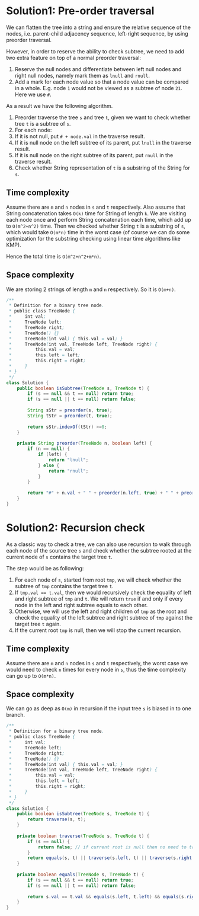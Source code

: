 # Solution1: Pre-order traversal

We can flatten the tree into a string and ensure the relative sequence of the nodes, i.e. parent-child adjacency sequence, left-right sequence, by using preorder traversal. 

However, in order to reserve the ability to check subtree, we need to add two extra feature on top of a normal preorder traversal:  
1. Reserve the null nodes and differentiate between left null nodes and right null nodes, namely mark them as `lnull` and `rnull`.  
2. Add a mark for each node value so that a node value can be compared in a whole. E.g. node `1` would not be viewed as a subtree of node `21`. Here we use `#`. 

As a result we have the following algorithm.  
1. Preorder traverse the tree `s` and tree `t`, given we want to check whether tree `t` is a subtree of `s`.  
2. For each node:   
  1. If it is not null, put `# + node.val` in the traverse result.
  2. If it is null node on the left subtree of its parent, put `lnull` in the traverse result.  
  3. If it is null node on the right subtree of its parent, put `rnull` in the traverse result.  
3. Check whether String representation of `t` is  a substring of the String for `s`.  
  
## Time complexity

Assume there are `m` and `n` nodes in `s` and `t` respectively. Also assume that String concatenation takes `O(k)` time for String of length `k`. We are visiting each node once and perform String concatenation each time, which add up to `O(m^2+n^2)` time. Then we checked whether String `t` is a substring of `s`, which would take `O(m*n)` time in the worst case (of course we can do some optimization for the substring checking using linear time algorithms like KMP). 

Hence the total time is `O(m^2+n^2+m*n)`. 

## Space complexity

We are storing 2 strings of length `m` and `n` respectively. So it is `O(m+n)`. 

```java
/**
 * Definition for a binary tree node.
 * public class TreeNode {
 *     int val;
 *     TreeNode left;
 *     TreeNode right;
 *     TreeNode() {}
 *     TreeNode(int val) { this.val = val; }
 *     TreeNode(int val, TreeNode left, TreeNode right) {
 *         this.val = val;
 *         this.left = left;
 *         this.right = right;
 *     }
 * }
 */
class Solution {
    public boolean isSubtree(TreeNode s, TreeNode t) {
        if (s == null && t == null) return true;
        if (s == null || t == null) return false;
        
        String sStr = preorder(s, true);
        String tStr = preorder(t, true);
        
        return sStr.indexOf(tStr) >=0;
    }
    
    private String preorder(TreeNode n, boolean left) {
        if (n == null) {
            if (left) {
                return "lnull";
            } else {
                return "rnull";
            }
        }
        
        return "#" + n.val + " " + preorder(n.left, true) + " " + preorder(n.right, false);
    }
}
```

# Solution2: Recursion check

As a classic way to check a tree, we can also use recursion to walk through each node of the source tree `s` and check whether the subtree rooted at the current node of `s` contains the target tree `t`. 

The step would be as following:

1. For each node of `s`, started from root `tmp`, we will check whether the subtree of `tmp` contains the target tree `t`. 
  1. If `tmp.val == t.val`, then we would recursively check the equality of left and right subtree of `tmp` and `t`. We will return `true` if and only if every node in the left and right subtree equals to each other.     
  2. Otherwise, we will use the left and right children of `tmp` as the root and check the equality of the left subtree and right subtree of `tmp` against the target tree `t` again. 
2. If the current root `tmp` is null, then we will stop the current recursion. 

## Time complexity

Assume there are `m` and `n` nodes in `s` and `t` respectively, the worst case we would need to check `n` times for every node in `s`, thus the time complexity can go up to `O(m*n)`. 

## Space complexity

We can go as deep as `O(m)` in recursion if the input tree `s` is biased in to one branch. 

```java
/**
 * Definition for a binary tree node.
 * public class TreeNode {
 *     int val;
 *     TreeNode left;
 *     TreeNode right;
 *     TreeNode() {}
 *     TreeNode(int val) { this.val = val; }
 *     TreeNode(int val, TreeNode left, TreeNode right) {
 *         this.val = val;
 *         this.left = left;
 *         this.right = right;
 *     }
 * }
 */
class Solution {
    public boolean isSubtree(TreeNode s, TreeNode t) {
        return traverse(s, t);
    }
    
    private boolean traverse(TreeNode s, TreeNode t) {
        if (s == null) {
            return false; // if current root is null then no need to traverse any more
        }
        return equals(s, t) || traverse(s.left, t) || traverse(s.right, t);
    }
    
    private boolean equals(TreeNode s, TreeNode t) {
        if (s == null && t == null) return true;
        if (s == null || t == null) return false;
        
        return s.val == t.val && equals(s.left, t.left) && equals(s.right, t.right);
    }
}
```
